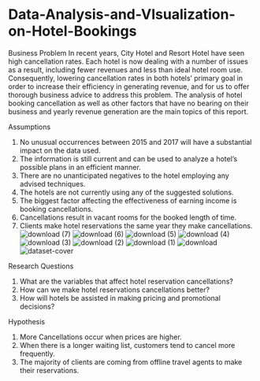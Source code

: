 # Data-Analysis-and-VIsualization-on-Hotel-Bookings


Business Problem
In recent years, City Hotel and Resort Hotel have seen high cancellation rates. Each hotel is now dealing with a number of issues as a result, including fewer revenues and less than ideal hotel room use. Consequently, lowering cancellation rates in both hotels’ primary goal in order to increase their efficiency in generating revenue, and for us to offer thorough business advice to address this problem.
The analysis of hotel booking cancellation as well as other factors that have no bearing on their business and yearly revenue generation are the main topics of this report.

Assumptions
1.	No unusual occurrences between 2015 and 2017 will have a substantial impact on the data used.
2.	The information is still current and can be used to analyze a hotel’s possible plans in an efficient manner.
3.	There are no unanticipated negatives to the hotel employing any advised techniques.
4.	The hotels are not currently using any of the suggested solutions.
5.	The biggest factor affecting the effectiveness of earning income is booking cancellations.
6.	Cancellations result in vacant rooms for the booked length of time.
7.	Clients make hotel reservations the same year they make cancellations.![download (7)](https://github.com/HOSHANGI/Data-Analysis-and-VIsualization-on-Hotel-Bookings/assets/118753140/42d8510c-ae02-44a4-be7e-5e267414ef69)
![download (6)](https://github.com/HOSHANGI/Data-Analysis-and-VIsualization-on-Hotel-Bookings/assets/118753140/effb94f7-a8f5-42bf-891d-5990352e3d6f)
![download (5)](https://github.com/HOSHANGI/Data-Analysis-and-VIsualization-on-Hotel-Bookings/assets/118753140/f7c54bb4-1d17-41a0-a9ed-bd711bdac48d)
![download (4)](https://github.com/HOSHANGI/Data-Analysis-and-VIsualization-on-Hotel-Bookings/assets/118753140/11e3ef36-af52-43af-ad69-14a881355ab6)
![download (3)](https://github.com/HOSHANGI/Data-Analysis-and-VIsualization-on-Hotel-Bookings/assets/118753140/baf5a064-7670-452a-be1c-0a4004aaa6f3)
![download (2)](https://github.com/HOSHANGI/Data-Analysis-and-VIsualization-on-Hotel-Bookings/assets/118753140/32829f0b-e681-4ca7-8a45-94f805dba89c)
![download (1)](https://github.com/HOSHANGI/Data-Analysis-and-VIsualization-on-Hotel-Bookings/assets/118753140/bc9a52bf-5848-4146-8b74-1aed40b00d8d)
![download](https://github.com/HOSHANGI/Data-Analysis-and-VIsualization-on-Hotel-Bookings/assets/118753140/07422a12-825f-4c7a-9ce0-1c80acbd7a0d)
![dataset-cover](https://github.com/HOSHANGI/Data-Analysis-and-VIsualization-on-Hotel-Bookings/assets/118753140/0d34cd76-995c-4e46-adbe-8dc166049925)


Research Questions
1.	What are the variables that affect hotel reservation cancellations?
2.	How can we make hotel reservations cancellations better?
3.	How will hotels be assisted in making pricing and promotional decisions?

Hypothesis
1.	More Cancellations occur when prices are higher.
2.	When there is a longer waiting list, customers tend to cancel more frequently.
3.	The majority of clients are coming from offline travel agents to make their reservations.


